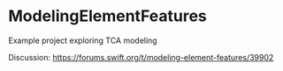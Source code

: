 # ModelingElementFeatures
Example project exploring TCA modeling

Discussion: https://forums.swift.org/t/modeling-element-features/39902
